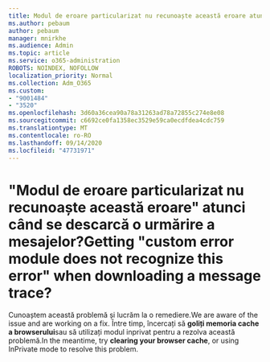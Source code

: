 ```yaml
---
title: Modul de eroare particularizat nu recunoaște această eroare atunci când se descarcă o urmărire a mesajelor?
ms.author: pebaum
author: pebaum
manager: mnirkhe
ms.audience: Admin
ms.topic: article
ms.service: o365-administration
ROBOTS: NOINDEX, NOFOLLOW
localization_priority: Normal
ms.collection: Adm_O365
ms.custom:
- "9001484"
- "3520"
ms.openlocfilehash: 3d60a36cea90a78a31263ad78a72855c274e8e08
ms.sourcegitcommit: c6692ce0fa1358ec3529e59ca0ecdfdea4cdc759
ms.translationtype: MT
ms.contentlocale: ro-RO
ms.lasthandoff: 09/14/2020
ms.locfileid: "47731971"
---
```

# <a name="getting-custom-error-module-does-not-recognize-this-error-when-downloading-a-message-trace"></a><span data-ttu-id="71f4d-102">"Modul de eroare particularizat nu recunoaște această eroare" atunci când se descarcă o urmărire a mesajelor?</span><span class="sxs-lookup"><span data-stu-id="71f4d-102">Getting "custom error module does not recognize this error" when downloading a message trace?</span></span>

<span data-ttu-id="71f4d-103">Cunoaștem această problemă și lucrăm la o remediere.</span><span class="sxs-lookup"><span data-stu-id="71f4d-103">We are aware of the issue and are working on a fix.</span></span>  <span data-ttu-id="71f4d-104">Între timp, încercați să **goliți memoria cache a browserului**sau să utilizați modul inprivat pentru a rezolva această problemă.</span><span class="sxs-lookup"><span data-stu-id="71f4d-104">In the meantime, try **clearing your browser cache**, or using InPrivate mode to resolve this problem.</span></span>